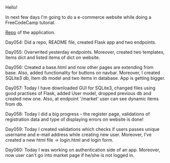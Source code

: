 Hello! 

In next few days I'm going to do a e-commerce website while doing a FreeCodeCamp tutorial.

[Repo](https://github.com/xwojziarnik/FlaskCourseFCC) of the application.

<p>Day054: Did a repo, README file, created Flask app and two endpoints.</p>
<p>Day055: Overwrited yesterday endpoints. Moreover, created two templates, items dict and listed items of dict on website.</p>
<p>Day056: Created a base.html and now other pages are extending from base. Also, added functionality for buttons on navbar. Moreover, I created SQLite3 db, Item db model and two items in database. App is getting bigger.</p>
<p>Day057: Today I have downloaded GUI for SQLite3, changed files using good practises of Flask, added User model, dropped previous db and created new one. Also, at endpoint '/market' user can see dynamic items from db.</p>
<p>Day058: Today I did a big progress - the register page, validations of registration data and type of displaying errors on website is done!</p>
<p>Day059: Today I created validations which checks if users passes unique username and e-mail address while creating new user. Moreover, I've created a new html file -> login.html and login form.</p>
<p>Day060: Today I was working on authentication side of an app. Moreover, now user can't go into market page if he/she is not logged in.</p>
